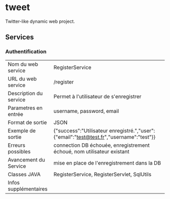 # tweet
Twitter-like dynamic web project.

## Services

### Authentification

|   |   |
|---|---|
| Nom du web service | RegisterService |
| URL du web service | /register |
| Description du service | Permet à l'utilisateur de s'enregistrer |
| Parametres en entrée | username, password, email |
| Format de sortie | JSON |
| Exemple de sortie | {"success":"Utilisateur enregistré.","user":{"email":"test@test.fr","username":"test"}} |
| Erreurs possibles | connection DB échouée, enregistrement échoué, nom utilisateur existant |
| Avancement du Service | mise en place de l'enregistrement dans la DB |
| Classes JAVA | RegisterService, RegisterServlet, SqlUtils |
| Infos supplémentaires | |
